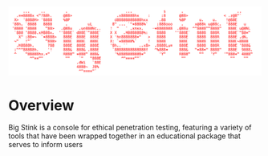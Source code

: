 ![It's getting stinky](red_ascii_art_logo.png)
# Overview
Big Stink is a console for ethical penetration testing, featuring a 
variety of tools that have been wrapped together in an educational package 
that serves to inform users
